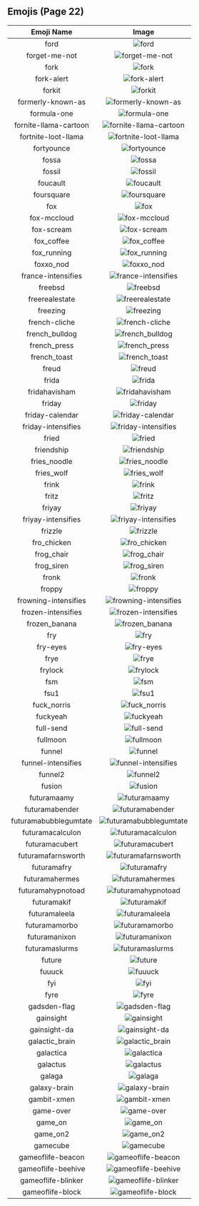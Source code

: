 
  ## Emojis (Page 22)
  |Emoji Name|Image|
  | :-: | :-: |
  |ford| ![ford](/output/ford.png)|
  |forget-me-not| ![forget-me-not](/output/forget-me-not.png)|
  |fork| ![fork](/output/fork.png)|
  |fork-alert| ![fork-alert](/output/fork-alert.png)|
  |forkit| ![forkit](/output/forkit)|
  |formerly-known-as| ![formerly-known-as](/output/formerly-known-as.png)|
  |formula-one| ![formula-one](/output/formula-one.png)|
  |fornite-llama-cartoon| ![fornite-llama-cartoon](/output/fornite-llama-cartoon.png)|
  |fortnite-loot-llama| ![fortnite-loot-llama](/output/fortnite-loot-llama.png)|
  |fortyounce| ![fortyounce](/output/fortyounce.png)|
  |fossa| ![fossa](/output/fossa.jpg)|
  |fossil| ![fossil](/output/fossil.png)|
  |foucault| ![foucault](/output/foucault.png)|
  |foursquare| ![foursquare](/output/foursquare.png)|
  |fox| ![fox](/output/fox.gif)|
  |fox-mccloud| ![fox-mccloud](/output/fox-mccloud.png)|
  |fox-scream| ![fox-scream](/output/fox-scream.gif)|
  |fox_coffee| ![fox_coffee](/output/fox_coffee.png)|
  |fox_running| ![fox_running](/output/fox_running.gif)|
  |foxxo_nod| ![foxxo_nod](/output/foxxo_nod.gif)|
  |france-intensifies| ![france-intensifies](/output/france-intensifies.gif)|
  |freebsd| ![freebsd](/output/freebsd.png)|
  |freerealestate| ![freerealestate](/output/freerealestate.jpg)|
  |freezing| ![freezing](/output/freezing.png)|
  |french-cliche| ![french-cliche](/output/french-cliche.png)|
  |french_bulldog| ![french_bulldog](/output/french_bulldog.png)|
  |french_press| ![french_press](/output/french_press.png)|
  |french_toast| ![french_toast](/output/french_toast.png)|
  |freud| ![freud](/output/freud.png)|
  |frida| ![frida](/output/frida.png)|
  |fridahavisham| ![fridahavisham](/output/fridahavisham.png)|
  |friday| ![friday](/output/friday.jpg)|
  |friday-calendar| ![friday-calendar](/output/friday-calendar.jpg)|
  |friday-intensifies| ![friday-intensifies](/output/friday-intensifies.gif)|
  |fried| ![fried](/output/fried.jpg)|
  |friendship| ![friendship](/output/friendship.gif)|
  |fries_noodle| ![fries_noodle](/output/fries_noodle.png)|
  |fries_wolf| ![fries_wolf](/output/fries_wolf.png)|
  |frink| ![frink](/output/frink.png)|
  |fritz| ![fritz](/output/fritz.png)|
  |friyay| ![friyay](/output/friyay.png)|
  |friyay-intensifies| ![friyay-intensifies](/output/friyay-intensifies.gif)|
  |frizzle| ![frizzle](/output/frizzle.jpg)|
  |fro_chicken| ![fro_chicken](/output/fro_chicken.png)|
  |frog_chair| ![frog_chair](/output/frog_chair.png)|
  |frog_siren| ![frog_siren](/output/frog_siren.gif)|
  |fronk| ![fronk](/output/fronk.png)|
  |froppy| ![froppy](/output/froppy.png)|
  |frowning-intensifies| ![frowning-intensifies](/output/frowning-intensifies.gif)|
  |frozen-intensifies| ![frozen-intensifies](/output/frozen-intensifies.gif)|
  |frozen_banana| ![frozen_banana](/output/frozen_banana.png)|
  |fry| ![fry](/output/fry.png)|
  |fry-eyes| ![fry-eyes](/output/fry-eyes.gif)|
  |frye| ![frye](/output/frye.jpg)|
  |frylock| ![frylock](/output/frylock.gif)|
  |fsm| ![fsm](/output/fsm.gif)|
  |fsu1| ![fsu1](/output/fsu1.png)|
  |fuck_norris| ![fuck_norris](/output/fuck_norris.png)|
  |fuckyeah| ![fuckyeah](/output/fuckyeah.png)|
  |full-send| ![full-send](/output/full-send.jpg)|
  |fullmoon| ![fullmoon](/output/fullmoon.png)|
  |funnel| ![funnel](/output/funnel.png)|
  |funnel-intensifies| ![funnel-intensifies](/output/funnel-intensifies.gif)|
  |funnel2| ![funnel2](/output/funnel2.png)|
  |fusion| ![fusion](/output/fusion)|
  |futuramaamy| ![futuramaamy](/output/futuramaamy)|
  |futuramabender| ![futuramabender](/output/futuramabender)|
  |futuramabubblegumtate| ![futuramabubblegumtate](/output/futuramabubblegumtate)|
  |futuramacalculon| ![futuramacalculon](/output/futuramacalculon)|
  |futuramacubert| ![futuramacubert](/output/futuramacubert)|
  |futuramafarnsworth| ![futuramafarnsworth](/output/futuramafarnsworth)|
  |futuramafry| ![futuramafry](/output/futuramafry)|
  |futuramahermes| ![futuramahermes](/output/futuramahermes)|
  |futuramahypnotoad| ![futuramahypnotoad](/output/futuramahypnotoad)|
  |futuramakif| ![futuramakif](/output/futuramakif)|
  |futuramaleela| ![futuramaleela](/output/futuramaleela)|
  |futuramamorbo| ![futuramamorbo](/output/futuramamorbo)|
  |futuramanixon| ![futuramanixon](/output/futuramanixon)|
  |futuramaslurms| ![futuramaslurms](/output/futuramaslurms)|
  |future| ![future](/output/future.png)|
  |fuuuck| ![fuuuck](/output/fuuuck.png)|
  |fyi| ![fyi](/output/fyi.png)|
  |fyre| ![fyre](/output/fyre.png)|
  |gadsden-flag| ![gadsden-flag](/output/gadsden-flag)|
  |gainsight| ![gainsight](/output/gainsight.png)|
  |gainsight-da| ![gainsight-da](/output/gainsight-da.png)|
  |galactic_brain| ![galactic_brain](/output/galactic_brain.png)|
  |galactica| ![galactica](/output/galactica.png)|
  |galactus| ![galactus](/output/galactus.gif)|
  |galaga| ![galaga](/output/galaga.png)|
  |galaxy-brain| ![galaxy-brain](/output/galaxy-brain.png)|
  |gambit-xmen| ![gambit-xmen](/output/gambit-xmen.gif)|
  |game-over| ![game-over](/output/game-over.png)|
  |game_on| ![game_on](/output/game_on.jpg)|
  |game_on2| ![game_on2](/output/game_on2.jpg)|
  |gamecube| ![gamecube](/output/gamecube.png)|
  |gameoflife-beacon| ![gameoflife-beacon](/output/gameoflife-beacon.gif)|
  |gameoflife-beehive| ![gameoflife-beehive](/output/gameoflife-beehive.png)|
  |gameoflife-blinker| ![gameoflife-blinker](/output/gameoflife-blinker.gif)|
  |gameoflife-block| ![gameoflife-block](/output/gameoflife-block.png)|
  